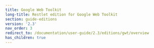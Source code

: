 ```yaml
---
title: Google Web Toolkit
long-title: Restlet edition for Google Web Toolkit
section: guide-editions
version: '2.3'
nav_order: 3
redirect_to: /documentation/user-guide/2.3/editions/gwt/overview
has_children: true
---
```

